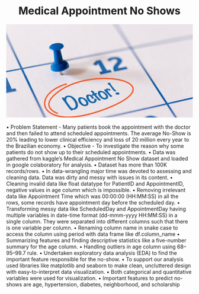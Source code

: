 <h1 align = 'center'> Medical Appointment No Shows </h1>

<img src = 'assets/no-show_image.png'>

• Problem Statement - Many patients book the appointment with the doctor and then failed to attend
scheduled appointments. The average No-Show is 20% leading to lower clinical efficiency and loss of 20
million every year to the Brazilian economy.
• Objective - To investigate the reason why some patients do not show up to their scheduled appointments.
• Data was gathered from kaggle’s Medical Appointment No Show dataset and loaded in google colaboratory
for analysis.
• Dataset has more than 100K records/rows.
• In data-wrangling major time was devoted to assessing and cleaning data. Data was dirty and messy with
issues in its content.
• Cleaning invalid data like float datatype for PatientID and AppointmentID, negative values in age column
which is impossible.
• Removing irrelevant data like Appointment Time which was 00:00:00 (HH:MM:SS) in all the rows, some
records have appointment day before the scheduled day.
• Transforming messy data like ScheduledDay and AppointmentDay having multiple variables in date-time
format (dd-mmm-yyyy HH:MM:SS) in a single column. They were separated into different columns such that
there is one variable per column.
• Renaming column name in snake case to access the column using period with data frame like
df.column_name
• Summarizing features and finding descriptive statistics like a five-number summary for the age column.
• Handling outliers in age column using 68–95–99.7 rule.
• Undertaken exploratory data analysis (EDA) to find the important feature responsible for the no-show.
• To support our analysis used libraries like matplotlib and seaborn to make clean, uncluttered design with
easy-to-interpret data visualization.
• Both categorical and quantitative variables were used for visualization.
• Important features to predict no-shows are age, hypertension, diabetes, neighborhood, and scholarship
